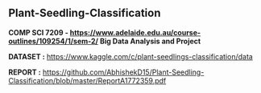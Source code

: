 ## Plant-Seedling-Classification

**COMP SCI 7209 - <a heref> https://www.adelaide.edu.au/course-outlines/109254/1/sem-2/ Big Data Analysis and Project** </a>

**DATASET :** https://www.kaggle.com/c/plant-seedlings-classification/data

**REPORT :** https://github.com/AbhishekD15/Plant-Seedling-Classification/blob/master/ReportA1772359.pdf

